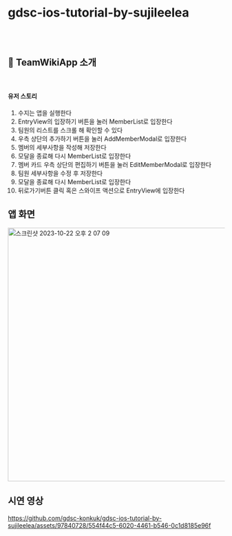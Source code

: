 # gdsc-ios-tutorial-by-sujileelea
<br><br>

## 🚩 TeamWikiApp 소개
<br>

#### 유저 스토리

1. 수지는 앱을 실행한다
2. EntryView의 입장하기 버튼을 눌러 MemberList로 입장한다<br>
3. 팀원의 리스트를 스크롤 해 확인할 수 있다<br>
4. 우측 상단의 추가하기 버튼을 눌러 AddMemberModal로 입장한다<br>
5. 멤버의 세부사항을 작성해 저장한다<br>
6. 모달을 종료해 다시 MemberList로 입장한다<br>
7. 멤버 카드 우측 상단의 편집하기 버튼을 눌러 EditMemberModal로 입장한다<br>
8. 팀원 세부사항을 수정 후 저장한다<br>
9. 모달을 종료해 다시 MemberList로 입장한다<br>
10. 뒤로가기버튼 클릭 혹은 스와이프 액션으로 EntryView에 입장한다<br>


## 앱 화면

<img width="588" alt="스크린샷 2023-10-22 오후 2 07 09" src="https://github.com/gdsc-konkuk/gdsc-ios-tutorial-by-sujileelea/assets/97840728/ebf65c21-380d-4a59-a030-30e0dc54aa04">

## 시연 영상


https://github.com/gdsc-konkuk/gdsc-ios-tutorial-by-sujileelea/assets/97840728/554f44c5-6020-4461-b546-0c1d8185e96f


